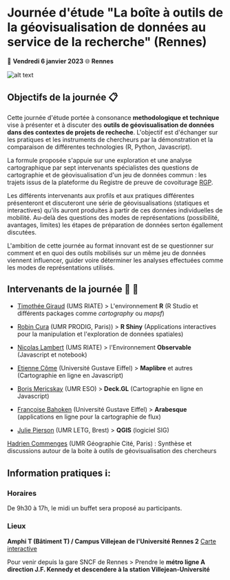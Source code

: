 # Journée d'étude "La boîte à outils de la géovisualisation de données au service de la recherche" (Rennes)

:calendar: **Vendredi 6 janvier 2023**
:globe_with_meridians: **Rennes**

![alt text](https://raw.githubusercontent.com/magisAR9/JEGeovizRennes/main/JE_Visuel.JPG)


## Objectifs de la journée :clipboard:

Cette journée d'étude portée à consonance **methodologique et technique** vise à présenter et à discuter des **outils de géovisualisation de données dans des contextes de projets de recheche**. L'objectif est d'échanger sur les pratiques et les instruments de chercheurs par la démonstration et la comparaison de différentes technologies (R, Python, Javascript). 

La formule proposée s'appuie sur une exploration et une analyse cartographique par sept intervenants spécialistes des questions de cartographie et de géovisualisation d'un jeu de données commun : les trajets issus de la plateforme du Registre de preuve de covoiturage [RGP](https://covoiturage.beta.gouv.fr/).

Les différents intervenants aux profils et aux pratiques différentes présenteront et discuteront une série de géovisualisations (statiques et interactives) qu'ils auront produites à partir de ces données individuelles de mobilité. Au-delà des questions des modes de représentations (possibilité, avantages, limites) les étapes de préparation de données serton égallement discutées.

L'ambition de cette journée au format innovant est  de se questionner sur comment et en quoi des outils mobilisés sur un même jeu de données viennent influencer, guider voire déterminer les analyses effectuées comme les modes de représentations utilisés.


## Intervenants de la journée :woman: :man:


* [Timothée Giraud](https://rgeomatic.hypotheses.org/) (UMS RIATE) > L'environnement **R** (R Studio et différents packages comme *cartography* ou *mapsf*)

* [Robin Cura](https://geographie-cites.cnrs.fr/membres/robin-cura/) (UMR PRODIG, Paris)) > **R Shiny** (Applications interactives pour la manipulation et l'exploration de données spatiales)

* [Nicolas Lambert](https://neocarto.github.io/cv/index.html)  (UMS RIATE) > l'Environnement **Observable** (Javascript et notebook) 

* [Etienne Côme](https://www.comeetie.fr/)  (Université Gustave Eiffel) > **Maplibre** et autres (Cartographie en ligne en Javascript)

* [Boris Mericskay](https://bmericskay.github.io/portfolio/index.html)  (UMR ESO) > **Deck.GL** (Cartographie en ligne en Javascript)

* [Françoise Bahoken](https://geoflowiz.hypotheses.org/)  (Université Gustave Eiffel) > **Arabesque** (applications en ligne pour la cartographie de flux)

* [Julie Pierson](https://www.cnrs.fr/fr/personne/julie-pierson)  (UMR LETG, Brest) > **QGIS** (logiciel SIG) 



[Hadrien Commenges](https://geographie-cites.cnrs.fr/membres/hadrien-commenges/)  (UMR Géographie Cité, Paris) : Synthèse et discussions autour de la boite à outils de géovisualisation des chercheurs  



## Information pratiques ℹ️: 

### Horaires 

De 9h30 à 17h, le midi un buffet sera proposé au participants.

### Lieux 

**Amphi T (Bâtiment T) / Campus Villejean de l'Université Rennes 2** [Carte interactive](http://umap.openstreetmap.fr/fr/map/je-geoviz-rennes_828286)

Pour venir depuis la gare SNCF de Rennes > Prendre le **métro ligne A direction J.F. Kennedy et descendere à la station Villejean-Université**



